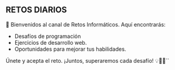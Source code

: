 ## RETOS DIARIOS

🚀 Bienvenidos al canal de Retos Informáticos. Aquí encontrarás:
- Desafíos de programación
- Ejercicios de desarrollo web.
- Oportunidades para mejorar tus habilidades.

Únete y acepta el reto. ¡Juntos, superaremos cada desafío! 💡👨‍💻``
